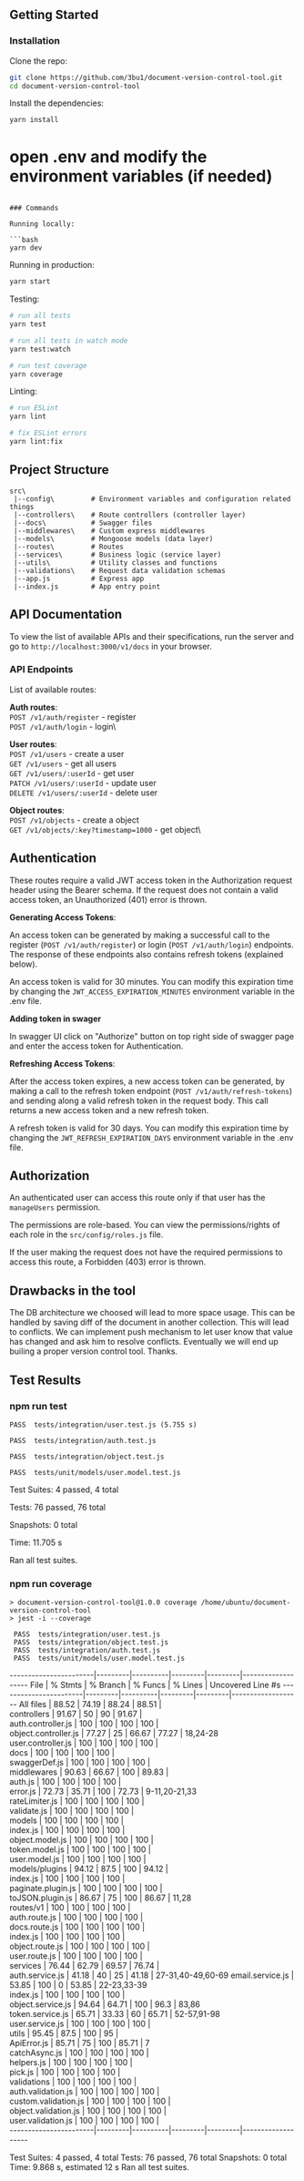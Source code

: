 ## Getting Started

### Installation

Clone the repo:

```bash
git clone https://github.com/3bu1/document-version-control-tool.git
cd document-version-control-tool
```

Install the dependencies:

```bash
yarn install
```

# open .env and modify the environment variables (if needed)
```

### Commands

Running locally:

```bash
yarn dev
```

Running in production:

```bash
yarn start
```

Testing:

```bash
# run all tests
yarn test

# run all tests in watch mode
yarn test:watch

# run test coverage
yarn coverage
```

Linting:

```bash
# run ESLint
yarn lint

# fix ESLint errors
yarn lint:fix

```

## Project Structure

```
src\
 |--config\         # Environment variables and configuration related things
 |--controllers\    # Route controllers (controller layer)
 |--docs\           # Swagger files
 |--middlewares\    # Custom express middlewares
 |--models\         # Mongoose models (data layer)
 |--routes\         # Routes
 |--services\       # Business logic (service layer)
 |--utils\          # Utility classes and functions
 |--validations\    # Request data validation schemas
 |--app.js          # Express app
 |--index.js        # App entry point
```

## API Documentation

To view the list of available APIs and their specifications, run the server and go to `http://localhost:3000/v1/docs` in your browser.

### API Endpoints

List of available routes:

**Auth routes**:\
`POST /v1/auth/register` - register\
`POST /v1/auth/login` - login\

**User routes**:\
`POST /v1/users` - create a user\
`GET /v1/users` - get all users\
`GET /v1/users/:userId` - get user\
`PATCH /v1/users/:userId` - update user\
`DELETE /v1/users/:userId` - delete user

**Object routes**:\
`POST /v1/objects` - create a object\
`GET /v1/objects/:key?timestamp=1000` - get object\


## Authentication

These routes require a valid JWT access token in the Authorization request header using the Bearer schema. If the request does not contain a valid access token, an Unauthorized (401) error is thrown.

**Generating Access Tokens**:

An access token can be generated by making a successful call to the register (`POST /v1/auth/register`) or login (`POST /v1/auth/login`) endpoints. The response of these endpoints also contains refresh tokens (explained below).

An access token is valid for 30 minutes. You can modify this expiration time by changing the `JWT_ACCESS_EXPIRATION_MINUTES` environment variable in the .env file.

**Adding token in swager**

In swagger UI click on "Authorize" button on top right side of swagger page and enter the access token for Authentication. 

**Refreshing Access Tokens**:

After the access token expires, a new access token can be generated, by making a call to the refresh token endpoint (`POST /v1/auth/refresh-tokens`) and sending along a valid refresh token in the request body. This call returns a new access token and a new refresh token.

A refresh token is valid for 30 days. You can modify this expiration time by changing the `JWT_REFRESH_EXPIRATION_DAYS` environment variable in the .env file.

## Authorization

An authenticated user can access this route only if that user has the `manageUsers` permission.

The permissions are role-based. You can view the permissions/rights of each role in the `src/config/roles.js` file.

If the user making the request does not have the required permissions to access this route, a Forbidden (403) error is thrown.

## Drawbacks in the tool

The DB architecture we choosed will lead to more space usage. This can be handled by saving diff of the document in another collection. 
This will lead to conflicts. We can implement push mechanism to let user know that value has changed and ask him to resolve conflicts. Eventually we will end up builing a proper version control tool. Thanks.

## Test Results

### npm run test

 ```
 PASS  tests/integration/user.test.js (5.755 s)
 
 PASS  tests/integration/auth.test.js
 
 PASS  tests/integration/object.test.js
 
 PASS  tests/unit/models/user.model.test.js
```

Test Suites: 4 passed, 4 total

Tests:       76 passed, 76 total

Snapshots:   0 total

Time:        11.705 s

Ran all test suites.

### npm run coverage

```
> document-version-control-tool@1.0.0 coverage /home/ubuntu/document-version-control-tool
> jest -i --coverage

 PASS  tests/integration/user.test.js
 PASS  tests/integration/object.test.js
 PASS  tests/integration/auth.test.js
 PASS  tests/unit/models/user.model.test.js
 ```
-----------------------|---------|----------|---------|---------|-------------------
File                   | % Stmts | % Branch | % Funcs | % Lines | Uncovered Line #s 
-----------------------|---------|----------|---------|---------|-------------------
All files              |   88.52 |    74.19 |   88.24 |   88.51 |                   
 controllers           |   91.67 |       50 |      90 |   91.67 |                   
  auth.controller.js   |     100 |      100 |     100 |     100 |                   
  object.controller.js |   77.27 |       25 |   66.67 |   77.27 | 18,24-28          
  user.controller.js   |     100 |      100 |     100 |     100 |                   
 docs                  |     100 |      100 |     100 |     100 |                   
  swaggerDef.js        |     100 |      100 |     100 |     100 |                   
 middlewares           |   90.63 |    66.67 |     100 |   89.83 |                   
  auth.js              |     100 |      100 |     100 |     100 |                   
  error.js             |   72.73 |    35.71 |     100 |   72.73 | 9-11,20-21,33     
  rateLimiter.js       |     100 |      100 |     100 |     100 |                   
  validate.js          |     100 |      100 |     100 |     100 |                   
 models                |     100 |      100 |     100 |     100 |                   
  index.js             |     100 |      100 |     100 |     100 |                   
  object.model.js      |     100 |      100 |     100 |     100 |                   
  token.model.js       |     100 |      100 |     100 |     100 |                   
  user.model.js        |     100 |      100 |     100 |     100 |                   
 models/plugins        |   94.12 |     87.5 |     100 |   94.12 |                   
  index.js             |     100 |      100 |     100 |     100 |                   
  paginate.plugin.js   |     100 |      100 |     100 |     100 |                   
  toJSON.plugin.js     |   86.67 |       75 |     100 |   86.67 | 11,28             
 routes/v1             |     100 |      100 |     100 |     100 |                   
  auth.route.js        |     100 |      100 |     100 |     100 |                   
  docs.route.js        |     100 |      100 |     100 |     100 |                   
  index.js             |     100 |      100 |     100 |     100 |                   
  object.route.js      |     100 |      100 |     100 |     100 |                   
  user.route.js        |     100 |      100 |     100 |     100 |                   
 services              |   76.44 |    62.79 |   69.57 |   76.74 |                   
  auth.service.js      |   41.18 |       40 |      25 |   41.18 | 27-31,40-49,60-69 
  email.service.js     |   53.85 |      100 |       0 |   53.85 | 22-23,33-39       
  index.js             |     100 |      100 |     100 |     100 |                   
  object.service.js    |   94.64 |    64.71 |     100 |    96.3 | 83,86             
  token.service.js     |   65.71 |    33.33 |      60 |   65.71 | 52-57,91-98       
  user.service.js      |     100 |      100 |     100 |     100 |                   
 utils                 |   95.45 |     87.5 |     100 |      95 |                   
  ApiError.js          |   85.71 |       75 |     100 |   85.71 | 7                 
  catchAsync.js        |     100 |      100 |     100 |     100 |                   
  helpers.js           |     100 |      100 |     100 |     100 |                   
  pick.js              |     100 |      100 |     100 |     100 |                   
 validations           |     100 |      100 |     100 |     100 |                   
  auth.validation.js   |     100 |      100 |     100 |     100 |                   
  custom.validation.js |     100 |      100 |     100 |     100 |                   
  object.validation.js |     100 |      100 |     100 |     100 |                   
  user.validation.js   |     100 |      100 |     100 |     100 |                   
-----------------------|---------|----------|---------|---------|-------------------

Test Suites: 4 passed, 4 total
Tests:       76 passed, 76 total
Snapshots:   0 total
Time:        9.868 s, estimated 12 s
Ran all test suites.

